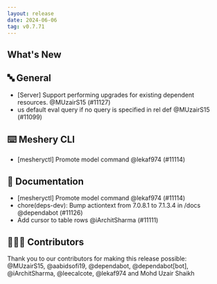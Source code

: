 ```yaml
---
layout: release
date: 2024-06-06
tag: v0.7.71
---
```


## What's New
## 🔤 General
- [Server] Support performing upgrades for existing dependent resources. @MUzairS15 (#11127)
- us default eval query if no query is specified in rel def @MUzairS15 (#11099)

## ⌨️ Meshery CLI

- [mesheryctl] Promote model command @lekaf974 (#11114)

## 📖 Documentation

- [mesheryctl] Promote model command @lekaf974 (#11114)
- chore(deps-dev): Bump actiontext from 7.0.8.1 to 7.1.3.4 in /docs @dependabot (#11126)
- Add cursor to table rows @iArchitSharma (#11111)

## 👨🏽‍💻 Contributors

Thank you to our contributors for making this release possible:
@MUzairS15, @aabidsofi19, @dependabot, @dependabot[bot], @iArchitSharma, @leecalcote, @lekaf974 and Mohd Uzair Shaikh
